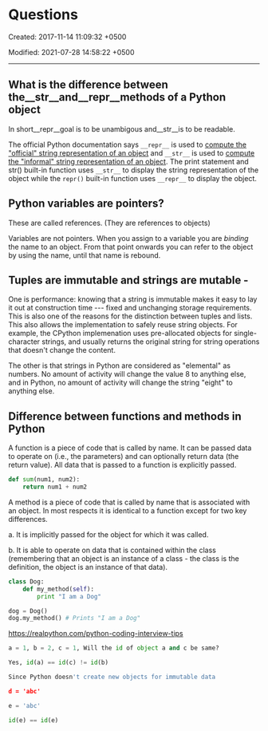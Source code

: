 # Questions

Created: 2017-11-14 11:09:32 +0500

Modified: 2021-07-28 14:58:22 +0500

---

## What is the difference between the__str__and__repr__methods of a Python object

In short__repr__goal is to be unambigous and__str__is to be readable.

The official Python documentation says `__repr__` is used to [compute the "official" string representation of an object](http://docs.python.org/reference/datamodel.html#object.__repr__) and `__str__` is used to [compute the "informal" string representation of an object](http://docs.python.org/reference/datamodel.html#object.__str__). The print statement and str() built-in function uses `__str__` to display the string representation of the object while the `repr()` built-in function uses `__repr__` to display the object.

## Python variables are pointers?

These are called references. (They are references to objects)

Variables are not pointers. When you assign to a variable you are *binding* the name to an object. From that point onwards you can refer to the object by using the name, until that name is rebound.

## Tuples are immutable and strings are mutable -

One is performance: knowing that a string is immutable makes it easy to lay it out at construction time --- fixed and unchanging storage requirements. This is also one of the reasons for the distinction between tuples and lists. This also allows the implementation to safely reuse string objects. For example, the CPython implemenation uses pre-allocated objects for single-character strings, and usually returns the original string for string operations that doesn't change the content.

The other is that strings in Python are considered as "elemental" as numbers. No amount of activity will change the value 8 to anything else, and in Python, no amount of activity will change the string "eight" to anything else.

## Difference between functions and methods in Python

A function is a piece of code that is called by name. It can be passed data to operate on (i.e., the parameters) and can optionally return data (the return value). All data that is passed to a function is explicitly passed.

```python
def sum(num1, num2):
    return num1 + num2
```

A method is a piece of code that is called by name that is associated with an object. In most respects it is identical to a function except for two key differences.

a.  It is implicitly passed for the object for which it was called.

b.  It is able to operate on data that is contained within the class (remembering that an object is an instance of a class - the class is the definition, the object is an instance of that data).

```python
class Dog:
    def my_method(self):
        print "I am a Dog"

dog = Dog()
dog.my_method() # Prints "I am a Dog"
```

<https://realpython.com/python-coding-interview-tips>

```python
a = 1, b = 2, c = 1, Will the id of object a and c be same?

Yes, id(a) == id(c) != id(b)

Since Python doesn't create new objects for immutable data

d = 'abc'

e = 'abc'

id(e) == id(e)
```